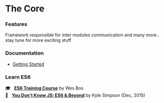 # The Core



### Features

Framework responsible for inter modules communication and many more.. stay tune for more exciting stuff




### Documentation

* [Getting Started](docs/getting-started.md)

### Learn ES6

:mortar_board: &nbsp; **[ES6 Training Course](https://es6.io/friend/konstantin)** by Wes Bos<br>
:green_book: &nbsp; **[You Don't Know JS: ES6 & Beyond](http://amzn.to/2bzvV51)** by Kyle Simpson (Dec, 2015)<br>
